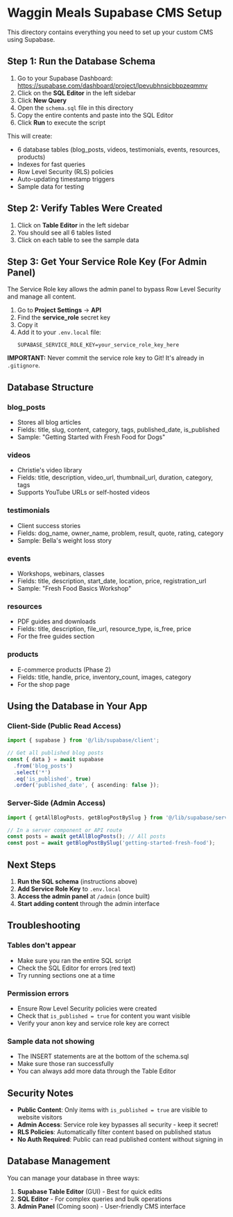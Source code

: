 # Waggin Meals Supabase CMS Setup

This directory contains everything you need to set up your custom CMS using Supabase.

## Step 1: Run the Database Schema

1. Go to your Supabase Dashboard: https://supabase.com/dashboard/project/lpevubhnsicbbpzeqmmv
2. Click on the **SQL Editor** in the left sidebar
3. Click **New Query**
4. Open the `schema.sql` file in this directory
5. Copy the entire contents and paste into the SQL Editor
6. Click **Run** to execute the script

This will create:
- 6 database tables (blog_posts, videos, testimonials, events, resources, products)
- Indexes for fast queries
- Row Level Security (RLS) policies
- Auto-updating timestamp triggers
- Sample data for testing

## Step 2: Verify Tables Were Created

1. Click on **Table Editor** in the left sidebar
2. You should see all 6 tables listed
3. Click on each table to see the sample data

## Step 3: Get Your Service Role Key (For Admin Panel)

The Service Role key allows the admin panel to bypass Row Level Security and manage all content.

1. Go to **Project Settings** → **API**
2. Find the **service_role** secret key
3. Copy it
4. Add it to your `.env.local` file:
   ```
   SUPABASE_SERVICE_ROLE_KEY=your_service_role_key_here
   ```

**IMPORTANT:** Never commit the service role key to Git! It's already in `.gitignore`.

## Database Structure

### blog_posts
- Stores all blog articles
- Fields: title, slug, content, category, tags, published_date, is_published
- Sample: "Getting Started with Fresh Food for Dogs"

### videos
- Christie's video library
- Fields: title, description, video_url, thumbnail_url, duration, category, tags
- Supports YouTube URLs or self-hosted videos

### testimonials
- Client success stories
- Fields: dog_name, owner_name, problem, result, quote, rating, category
- Sample: Bella's weight loss story

### events
- Workshops, webinars, classes
- Fields: title, description, start_date, location, price, registration_url
- Sample: "Fresh Food Basics Workshop"

### resources
- PDF guides and downloads
- Fields: title, description, file_url, resource_type, is_free, price
- For the free guides section

### products
- E-commerce products (Phase 2)
- Fields: title, handle, price, inventory_count, images, category
- For the shop page

## Using the Database in Your App

### Client-Side (Public Read Access)

```typescript
import { supabase } from '@/lib/supabase/client';

// Get all published blog posts
const { data } = await supabase
  .from('blog_posts')
  .select('*')
  .eq('is_published', true)
  .order('published_date', { ascending: false });
```

### Server-Side (Admin Access)

```typescript
import { getAllBlogPosts, getBlogPostBySlug } from '@/lib/supabase/server';

// In a server component or API route
const posts = await getAllBlogPosts(); // All posts
const post = await getBlogPostBySlug('getting-started-fresh-food');
```

## Next Steps

1. **Run the SQL schema** (instructions above)
2. **Add Service Role Key** to `.env.local`
3. **Access the admin panel** at `/admin` (once built)
4. **Start adding content** through the admin interface

## Troubleshooting

### Tables don't appear
- Make sure you ran the entire SQL script
- Check the SQL Editor for errors (red text)
- Try running sections one at a time

### Permission errors
- Ensure Row Level Security policies were created
- Check that `is_published = true` for content you want visible
- Verify your anon key and service role key are correct

### Sample data not showing
- The INSERT statements are at the bottom of the schema.sql
- Make sure those ran successfully
- You can always add more data through the Table Editor

## Security Notes

- **Public Content**: Only items with `is_published = true` are visible to website visitors
- **Admin Access**: Service role key bypasses all security - keep it secret!
- **RLS Policies**: Automatically filter content based on published status
- **No Auth Required**: Public can read published content without signing in

## Database Management

You can manage your database in three ways:

1. **Supabase Table Editor** (GUI) - Best for quick edits
2. **SQL Editor** - For complex queries and bulk operations
3. **Admin Panel** (Coming soon) - User-friendly CMS interface
